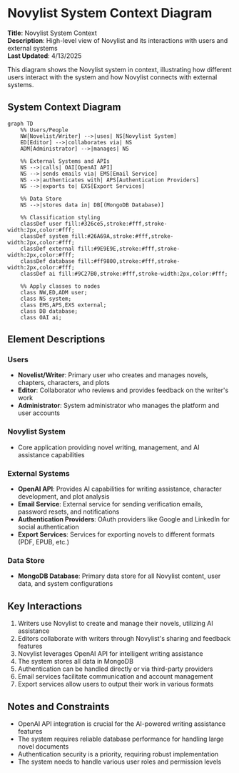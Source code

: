 # Novylist System Context Diagram

**Title**: Novylist System Context  
**Description**: High-level view of Novylist and its interactions with users and external systems  
**Last Updated**: 4/13/2025  

This diagram shows the Novylist system in context, illustrating how different users interact with the system and how Novylist connects with external systems.

## System Context Diagram

```mermaid
graph TD
    %% Users/People
    NW[Novelist/Writer] -->|uses| NS[Novylist System]
    ED[Editor] -->|collaborates via| NS
    ADM[Administrator] -->|manages| NS
    
    %% External Systems and APIs
    NS -->|calls| OAI[OpenAI API]
    NS -->|sends emails via| EMS[Email Service]
    NS -->|authenticates with| APS[Authentication Providers]
    NS -->|exports to| EXS[Export Services]
    
    %% Data Store
    NS -->|stores data in| DB[(MongoDB Database)]
    
    %% Classification styling
    classDef user fill:#326ce5,stroke:#fff,stroke-width:2px,color:#fff;
    classDef system fill:#26A69A,stroke:#fff,stroke-width:2px,color:#fff;
    classDef external fill:#9E9E9E,stroke:#fff,stroke-width:2px,color:#fff;
    classDef database fill:#ff9800,stroke:#fff,stroke-width:2px,color:#fff;
    classDef ai fill:#9C27B0,stroke:#fff,stroke-width:2px,color:#fff;
    
    %% Apply classes to nodes
    class NW,ED,ADM user;
    class NS system;
    class EMS,APS,EXS external;
    class DB database;
    class OAI ai;
```

## Element Descriptions

### Users
- **Novelist/Writer**: Primary user who creates and manages novels, chapters, characters, and plots
- **Editor**: Collaborator who reviews and provides feedback on the writer's work
- **Administrator**: System administrator who manages the platform and user accounts

### Novylist System
- Core application providing novel writing, management, and AI assistance capabilities

### External Systems
- **OpenAI API**: Provides AI capabilities for writing assistance, character development, and plot analysis
- **Email Service**: External service for sending verification emails, password resets, and notifications
- **Authentication Providers**: OAuth providers like Google and LinkedIn for social authentication
- **Export Services**: Services for exporting novels to different formats (PDF, EPUB, etc.)

### Data Store
- **MongoDB Database**: Primary data store for all Novylist content, user data, and system configurations

## Key Interactions

1. Writers use Novylist to create and manage their novels, utilizing AI assistance
2. Editors collaborate with writers through Novylist's sharing and feedback features
3. Novylist leverages OpenAI API for intelligent writing assistance
4. The system stores all data in MongoDB
5. Authentication can be handled directly or via third-party providers
6. Email services facilitate communication and account management
7. Export services allow users to output their work in various formats

## Notes and Constraints

- OpenAI API integration is crucial for the AI-powered writing assistance features
- The system requires reliable database performance for handling large novel documents
- Authentication security is a priority, requiring robust implementation
- The system needs to handle various user roles and permission levels
